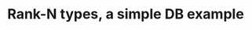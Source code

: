 ---
title: Rank-N types, a simple DB example
url: http://chrisdone.com/posts/rankntypes
authors:
- Chris Done
type: article
tags:
- higher-rank types
doHaskell-type: blog post
dohaskell-year: 2011
---